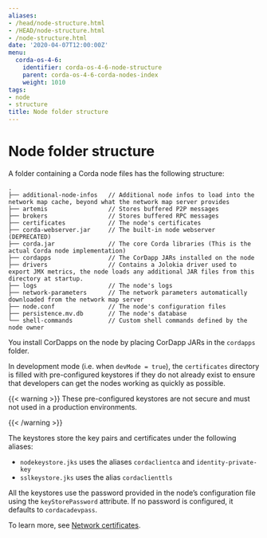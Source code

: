 ```yaml
---
aliases:
- /head/node-structure.html
- /HEAD/node-structure.html
- /node-structure.html
date: '2020-04-07T12:00:00Z'
menu:
  corda-os-4-6:
    identifier: corda-os-4-6-node-structure
    parent: corda-os-4-6-corda-nodes-index
    weight: 1010
tags:
- node
- structure
title: Node folder structure
---
```



# Node folder structure

A folder containing a Corda node files has the following structure:

```none
.
├── additional-node-infos   // Additional node infos to load into the network map cache, beyond what the network map server provides
├── artemis                 // Stores buffered P2P messages
├── brokers                 // Stores buffered RPC messages
├── certificates            // The node's certificates
├── corda-webserver.jar     // The built-in node webserver (DEPRECATED)
├── corda.jar               // The core Corda libraries (This is the actual Corda node implementation)
├── cordapps                // The CorDapp JARs installed on the node
├── drivers                 // Contains a Jolokia driver used to export JMX metrics, the node loads any additional JAR files from this directory at startup.
├── logs                    // The node's logs
├── network-parameters      // The network parameters automatically downloaded from the network map server
├── node.conf               // The node's configuration files
├── persistence.mv.db       // The node's database
└── shell-commands          // Custom shell commands defined by the node owner
```

You install CorDapps on the node by placing CorDapp JARs in the `cordapps` folder.

In development mode (i.e. when `devMode = true`), the `certificates` directory is filled with pre-configured
keystores if they do not already exist to ensure that developers can get the nodes working as quickly as
possible.


{{< warning >}}
These pre-configured keystores are not secure and must not used in a production environments.

{{< /warning >}}


The keystores store the key pairs and certificates under the following aliases:


* `nodekeystore.jks` uses the aliases `cordaclientca` and `identity-private-key`
* `sslkeystore.jks` uses the alias `cordaclienttls`

All the keystores use the password provided in the node’s configuration file using the `keyStorePassword` attribute.
If no password is configured, it defaults to `cordacadevpass`.

To learn more, see [Network certificates](permissioning.md).

